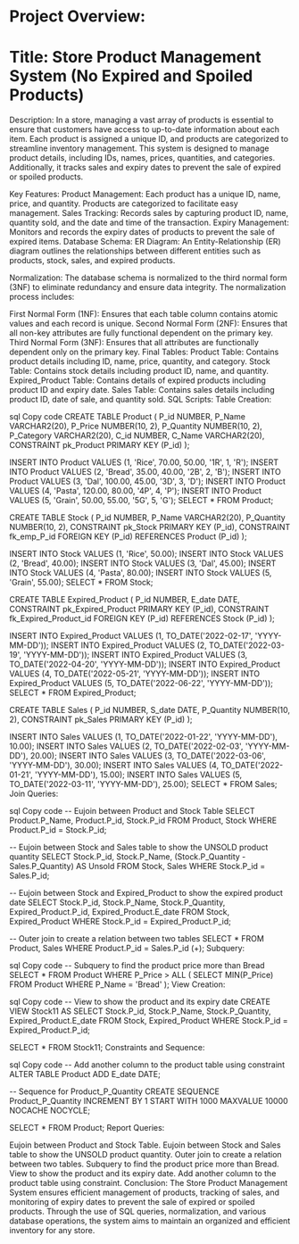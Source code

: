 # Project Overview:
# Title: Store Product Management System (No Expired and Spoiled Products)

Description:
In a store, managing a vast array of products is essential to ensure that customers have access to up-to-date information about each item. Each product is assigned a unique ID, and products are categorized to streamline inventory management. This system is designed to manage product details, including IDs, names, prices, quantities, and categories. Additionally, it tracks sales and expiry dates to prevent the sale of expired or spoiled products.

Key Features:
Product Management: Each product has a unique ID, name, price, and quantity. Products are categorized to facilitate easy management.
Sales Tracking: Records sales by capturing product ID, name, quantity sold, and the date and time of the transaction.
Expiry Management: Monitors and records the expiry dates of products to prevent the sale of expired items.
Database Schema:
ER Diagram:
An Entity-Relationship (ER) diagram outlines the relationships between different entities such as products, stock, sales, and expired products.

Normalization:
The database schema is normalized to the third normal form (3NF) to eliminate redundancy and ensure data integrity. The normalization process includes:

First Normal Form (1NF): Ensures that each table column contains atomic values and each record is unique.
Second Normal Form (2NF): Ensures that all non-key attributes are fully functional dependent on the primary key.
Third Normal Form (3NF): Ensures that all attributes are functionally dependent only on the primary key.
Final Tables:
Product Table: Contains product details including ID, name, price, quantity, and category.
Stock Table: Contains stock details including product ID, name, and quantity.
Expired_Product Table: Contains details of expired products including product ID and expiry date.
Sales Table: Contains sales details including product ID, date of sale, and quantity sold.
SQL Scripts:
Table Creation:

sql
Copy code
CREATE TABLE Product (
    P_id NUMBER,
    P_Name VARCHAR2(20),
    P_Price NUMBER(10, 2),
    P_Quantity NUMBER(10, 2),
    P_Category VARCHAR2(20),
    C_id NUMBER,
    C_Name VARCHAR2(20),
    CONSTRAINT pk_Product PRIMARY KEY (P_id)
);

INSERT INTO Product VALUES (1, 'Rice', 70.00, 50.00, '1R', 1, 'R');
INSERT INTO Product VALUES (2, 'Bread', 35.00, 40.00, '2B', 2, 'B');
INSERT INTO Product VALUES (3, 'Dal', 100.00, 45.00, '3D', 3, 'D');
INSERT INTO Product VALUES (4, 'Pasta', 120.00, 80.00, '4P', 4, 'P');
INSERT INTO Product VALUES (5, 'Grain', 50.00, 55.00, '5G', 5, 'G');
SELECT * FROM Product;

CREATE TABLE Stock (
    P_id NUMBER,
    P_Name VARCHAR2(20),
    P_Quantity NUMBER(10, 2),
    CONSTRAINT pk_Stock PRIMARY KEY (P_id),
    CONSTRAINT fk_emp_P_id FOREIGN KEY (P_id) REFERENCES Product (P_id)
);

INSERT INTO Stock VALUES (1, 'Rice', 50.00);
INSERT INTO Stock VALUES (2, 'Bread', 40.00);
INSERT INTO Stock VALUES (3, 'Dal', 45.00);
INSERT INTO Stock VALUES (4, 'Pasta', 80.00);
INSERT INTO Stock VALUES (5, 'Grain', 55.00);
SELECT * FROM Stock;

CREATE TABLE Expired_Product (
    P_id NUMBER,
    E_date DATE,
    CONSTRAINT pk_Expired_Product PRIMARY KEY (P_id),
    CONSTRAINT fk_Expired_Product_id FOREIGN KEY (P_id) REFERENCES Stock (P_id)
);

INSERT INTO Expired_Product VALUES (1, TO_DATE('2022-02-17', 'YYYY-MM-DD'));
INSERT INTO Expired_Product VALUES (2, TO_DATE('2022-03-19', 'YYYY-MM-DD'));
INSERT INTO Expired_Product VALUES (3, TO_DATE('2022-04-20', 'YYYY-MM-DD'));
INSERT INTO Expired_Product VALUES (4, TO_DATE('2022-05-21', 'YYYY-MM-DD'));
INSERT INTO Expired_Product VALUES (5, TO_DATE('2022-06-22', 'YYYY-MM-DD'));
SELECT * FROM Expired_Product;

CREATE TABLE Sales (
    P_id NUMBER,
    S_date DATE,
    P_Quantity NUMBER(10, 2),
    CONSTRAINT pk_Sales PRIMARY KEY (P_id)
);

INSERT INTO Sales VALUES (1, TO_DATE('2022-01-22', 'YYYY-MM-DD'), 10.00);
INSERT INTO Sales VALUES (2, TO_DATE('2022-02-03', 'YYYY-MM-DD'), 20.00);
INSERT INTO Sales VALUES (3, TO_DATE('2022-03-06', 'YYYY-MM-DD'), 30.00);
INSERT INTO Sales VALUES (4, TO_DATE('2022-01-21', 'YYYY-MM-DD'), 15.00);
INSERT INTO Sales VALUES (5, TO_DATE('2022-03-11', 'YYYY-MM-DD'), 25.00);
SELECT * FROM Sales;
Join Queries:

sql
Copy code
-- Eujoin between Product and Stock Table
SELECT Product.P_Name, Product.P_id, Stock.P_id
FROM Product, Stock
WHERE Product.P_id = Stock.P_id;

-- Eujoin between Stock and Sales table to show the UNSOLD product quantity
SELECT Stock.P_id, Stock.P_Name, (Stock.P_Quantity - Sales.P_Quantity) AS Unsold
FROM Stock, Sales
WHERE Stock.P_id = Sales.P_id;

-- Eujoin between Stock and Expired_Product to show the expired product date
SELECT Stock.P_id, Stock.P_Name, Stock.P_Quantity, Expired_Product.P_id, Expired_Product.E_date
FROM Stock, Expired_Product
WHERE Stock.P_id = Expired_Product.P_id;

-- Outer join to create a relation between two tables
SELECT *
FROM Product, Sales
WHERE Product.P_id = Sales.P_id (+);
Subquery:

sql
Copy code
-- Subquery to find the product price more than Bread
SELECT *
FROM Product
WHERE P_Price > ALL (
    SELECT MIN(P_Price)
    FROM Product 
    WHERE P_Name = 'Bread'
);
View Creation:

sql
Copy code
-- View to show the product and its expiry date
CREATE VIEW Stock11 AS 
SELECT Stock.P_id, Stock.P_Name, Stock.P_Quantity, Expired_Product.E_date
FROM Stock, Expired_Product
WHERE Stock.P_id = Expired_Product.P_id;

SELECT * FROM Stock11;
Constraints and Sequence:

sql
Copy code
-- Add another column to the product table using constraint
ALTER TABLE Product
ADD E_date DATE;

-- Sequence for Product_P_Quantity
CREATE SEQUENCE Product_P_Quantity
    INCREMENT BY 1
    START WITH 1000
    MAXVALUE 10000
    NOCACHE
    NOCYCLE;

SELECT * FROM Product;
Report Queries:

Eujoin between Product and Stock Table.
Eujoin between Stock and Sales table to show the UNSOLD product quantity.
Outer join to create a relation between two tables.
Subquery to find the product price more than Bread.
View to show the product and its expiry date.
Add another column to the product table using constraint.
Conclusion:
The Store Product Management System ensures efficient management of products, tracking of sales, and monitoring of expiry dates to prevent the sale of expired or spoiled products. Through the use of SQL queries, normalization, and various database operations, the system aims to maintain an organized and efficient inventory for any store.
